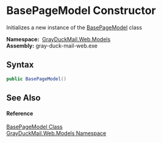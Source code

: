 BasePageModel Constructor
=========================
Initializes a new instance of the [BasePageModel][1] class

  **Namespace:**  [GrayDuckMail.Web.Models][2]  
  **Assembly:** gray-duck-mail-web.exe

Syntax
------

```csharp
public BasePageModel()
```


See Also
--------

#### Reference
[BasePageModel Class][1]  
[GrayDuckMail.Web.Models Namespace][2]  

[1]: README.md
[2]: ../README.md
